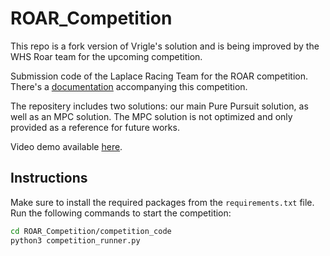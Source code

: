 # ROAR_Competition

This repo is a fork version of Vrigle's solution and is being improved by the WHS Roar team for the upcoming competition. 

Submission code of the Laplace Racing Team for the ROAR competition. There's a [documentation](https://roar.gitbook.io/roar-competition-documentation/) accompanying this competition.

The repositery includes two solutions: our main Pure Pursuit solution, as well as an MPC solution. The MPC solution is not optimized and only provided as a reference for future works.

Video demo available [here](https://youtu.be/0bfhzUGhSOs).

## Instructions

Make sure to install the required packages from the `requirements.txt` file.
Run the following commands to start the competition:

```bash
cd ROAR_Competition/competition_code
python3 competition_runner.py
```
